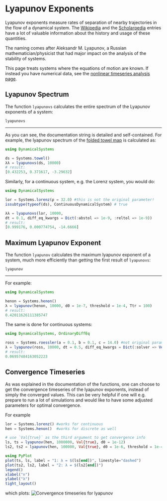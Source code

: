 # Lyapunov Exponents
Lyapunov exponents measure rates of separation of nearby trajectories in the flow
of a dynamical system. The [Wikipedia](https://en.wikipedia.org/wiki/Lyapunov_exponent) and the [Scholarpedia](http://www.scholarpedia.org/article/Lyapunov_exponent) entries have a lot of valuable information about the history and usage of these quantities.

The naming comes after Aleksandr M. Lyapunov, a Russian mathematician/physicist that had major impact on the analysis of the stability of systems.

This page treats systems where the equations of motion are known. If instead
you have numerical data, see the [nonlinear timeseries analysis page](nlts).

## Lyapunov Spectrum
The function `lyapunovs` calculates the entire spectrum of the Lyapunov
exponents of a system:
```@docs
lyapunovs
```
---
As you can see, the documentation string is detailed and self-contained. For example,
the lyapunov spectrum of the [folded towel map](http://www.scholarpedia.org/article/Hyperchaos)
is calculated as:
```julia
using DynamicalSystems

ds = Systems.towel()
λλ = lyapunovs(ds, 10000)
# result:
[0.432253, 0.371617, -3.29632]
```
Similarly, for a continuous system, e.g. the Lorenz system, you would do:
```julia
using DynamicalSystems

lor = Systems.lorenz(ρ = 32.0) #this is not the original parameter!
issubtype(typeof(ds), ContinuousDynamicalSystem) # true

λλ = lyapunovs(lor, 10000,
dt = 0.1, diff_eq_kwargs = Dict(:abstol => 1e-9, :reltol => 1e-9))
# result:
[0.999176, 0.000774754, -14.6666]
```

## Maximum Lyapunov Exponent
The function `lyapunov` calculates the maximum lyapunov exponent of a system, much
more efficiently than getting the first result of `lyapunovs`:
```@docs
lyapunov
```
---
For example:
```julia
using DynamicalSystems

henon = Systems.henon()
λ = lyapunov(henon, 10000, d0 = 1e-7, threshold = 1e-4, Ttr = 100)
# result:
0.42011626111385747
```
The same is done for continuous systems:
```julia
using DynamicalSystems, OrdinaryDiffEq

ross = Systems.roessler(a = 0.1, b = 0.1, c = 14.0) #not original parameters
λ = lyapunov(ross, 10000, dt = 0.5, diff_eq_kwargs = Dict(:solver => Vern8()))
# result:
0.06957484163052223
```
## Convergence Timeseries
As was explained in the documentation of the functions, one can choose to get
the convergence timeseries of the lyapunov exponents, instead of simply the
converged values. This can be very helpful if one will e.g. prepare to run a
lot of simulations and would like to have some adjusted parameters for
optimal convergence.

For example
```julia
lor = Systems.lorenz() #works for continuous
hen = Systems.henon()  #works for discrete as well

# use `Val{true}` as the third argument to get convergence info
ls, ts = lyapunov(hen, 1000000, Val{true}, d0 = 1e-12)
ls2, ts2 = lyapunov(hen, 100000, Val{true}, d0 = 1e-6, threshold = 1e-4)

using PyPlot
plot(ts, ls, label = "1: λ = $(ls[end])", linestyle="dashed")
plot(ts2, ls2, label = "2: λ = $(ls2[end])")
legend()
xlabel("n")
ylabel("λ")
tight_layout()
```
which plots:
![Convergence timeseries for lyapunov](https://i.imgur.com/MEaXnyB.png)
